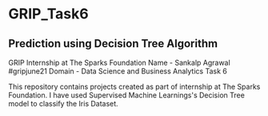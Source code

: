 # GRIP_Task6
## Prediction using Decision Tree Algorithm

GRIP Internship at The Sparks Foundation Name - Sankalp Agrawal #gripjune21 Domain - Data Science and Business Analytics Task 6

This repository contains projects created as part of internship at The Sparks Foundation. I have used Supervised Machine Learnings's Decision Tree model to classify the Iris Dataset.
